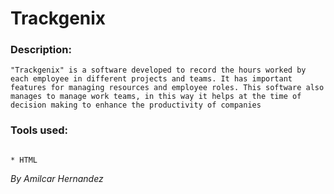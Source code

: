 # Trackgenix

### Description:

```
"Trackgenix" is a software developed to record the hours worked by each employee in different projects and teams. It has important features for managing resources and employee roles. This software also manages to manage work teams, in this way it helps at the time of decision making to enhance the productivity of companies  
```  
### Tools used:

```

* HTML

```

_By Amilcar Hernandez_